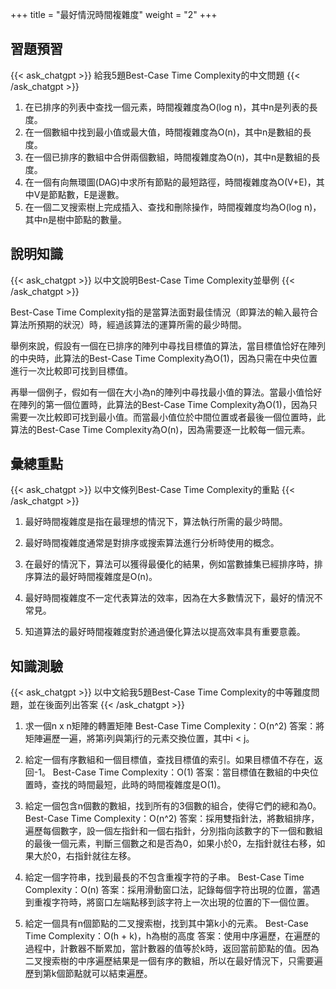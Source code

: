 +++
title = "最好情況時間複雜度"
weight = "2"
+++
## 習題預習
{{< ask_chatgpt >}}
給我5題Best-Case Time Complexity的中文問題
{{< /ask_chatgpt >}}



1. 在已排序的列表中查找一個元素，時間複雜度為O(log n)，其中n是列表的長度。
2. 在一個數組中找到最小值或最大值，時間複雜度為O(n)，其中n是數組的長度。
3. 在一個已排序的數組中合併兩個數組，時間複雜度為O(n)，其中n是數組的長度。
4. 在一個有向無環圖(DAG)中求所有節點的最短路徑，時間複雜度為O(V+E)，其中V是節點數，E是邊數。
5. 在一個二叉搜索樹上完成插入、查找和刪除操作，時間複雜度均為O(log n)，其中n是樹中節點的數量。   

## 說明知識
{{< ask_chatgpt >}}
以中文說明Best-Case Time Complexity並舉例
{{< /ask_chatgpt >}}



Best-Case Time Complexity指的是當算法面對最佳情況（即算法的輸入最符合算法所預期的狀況）時，經過該算法的運算所需的最少時間。

舉例來說，假設有一個在已排序的陣列中尋找目標值的算法，當目標值恰好在陣列的中央時，此算法的Best-Case Time Complexity為O(1)，因為只需在中央位置進行一次比較即可找到目標值。

再舉一個例子，假如有一個在大小為n的陣列中尋找最小值的算法。當最小值恰好在陣列的第一個位置時，此算法的Best-Case Time Complexity為O(1)，因為只需要一次比較即可找到最小值。而當最小值位於中間位置或者最後一個位置時，此算法的Best-Case Time Complexity為O(n)，因為需要逐一比較每一個元素。   

## 彙總重點
{{< ask_chatgpt >}}
以中文條列Best-Case Time Complexity的重點
{{< /ask_chatgpt >}}



1. 最好時間複雜度是指在最理想的情況下，算法執行所需的最少時間。

2. 最好時間複雜度通常是對排序或搜索算法進行分析時使用的概念。

3. 在最好的情況下，算法可以獲得最優化的結果，例如當數據集已經排序時，排序算法的最好時間複雜度是O(n)。

4. 最好時間複雜度不一定代表算法的效率，因為在大多數情況下，最好的情況不常見。

5. 知道算法的最好時間複雜度對於通過優化算法以提高效率具有重要意義。   

## 知識測驗
{{< ask_chatgpt >}}
以中文給我5題Best-Case Time Complexity的中等難度問題，並在後面列出答案
{{< /ask_chatgpt >}}



1. 求一個n x n矩陣的轉置矩陣
Best-Case Time Complexity：O(n^2)
答案：將矩陣遍歷一遍，將第i列與第j行的元素交換位置，其中i < j。

2. 給定一個有序數組和一個目標值，查找目標值的索引。如果目標值不存在，返回-1。
Best-Case Time Complexity：O(1)
答案：當目標值在數組的中央位置時，查找的時間最短，此時的時間複雜度是O(1)。

3. 給定一個包含n個數的數組，找到所有的3個數的組合，使得它們的總和為0。
Best-Case Time Complexity：O(n^2)
答案：採用雙指針法，將數組排序，遍歷每個數字，設一個左指針和一個右指針，分別指向該數字的下一個和數組的最後一個元素，判斷三個數之和是否為0，如果小於0，左指針就往右移，如果大於0，右指針就往左移。

4. 給定一個字符串，找到最長的不包含重複字符的子串。
Best-Case Time Complexity：O(n)
答案：採用滑動窗口法，記錄每個字符出現的位置，當遇到重複字符時，將窗口左端點移到該字符上一次出現的位置的下一個位置。

5. 給定一個具有n個節點的二叉搜索樹，找到其中第k小的元素。
Best-Case Time Complexity：O(h + k)，h為樹的高度
答案：使用中序遍歷，在遍歷的過程中，計數器不斷累加，當計數器的值等於k時，返回當前節點的值。因為二叉搜索樹的中序遍歷結果是一個有序的數組，所以在最好情況下，只需要遍歷到第k個節點就可以結束遍歷。   

